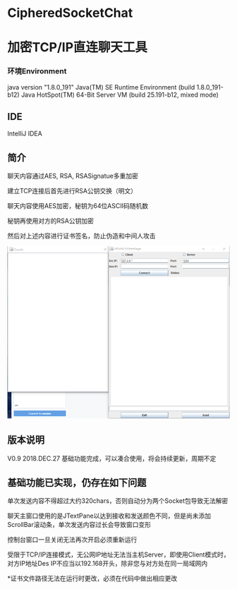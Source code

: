 # CipheredSocketChat
# 加密TCP/IP直连聊天工具

### 环境Environment
java version "1.8.0_191" 
Java(TM) SE Runtime Environment (build 1.8.0_191-b12)
Java HotSpot(TM) 64-Bit Server VM (build 25.191-b12, mixed mode)

## IDE
IntelliJ IDEA

## 简介
聊天内容通过AES, RSA, RSASignatue多重加密

建立TCP连接后首先进行RSA公钥交换（明文）

聊天内容使用AES加密，秘钥为64位ASCII码随机数

秘钥再使用对方的RSA公钥加密

然后对上述内容进行证书签名，防止伪造和中间人攻击

![图片加载失败](https://github.com/50Death/CipheredSocketChat/blob/master/QQ%E6%88%AA%E5%9B%BE20181227140513.png)

## 版本说明
V0.9 2018.DEC.27 基础功能完成，可以凑合使用，将会持续更新，周期不定

## 基础功能已实现，仍存在如下问题
单次发送内容不得超过大约320chars，否则自动分为两个Socket包导致无法解密

聊天主窗口使用的是JTextPane以达到接收和发送颜色不同，但是尚未添加ScrollBar滚动条，单次发送内容过长会导致窗口变形

控制台窗口一旦关闭无法再次开启必须重新运行

受限于TCP/IP连接模式，无公网IP地址无法当主机Server，即使用Client模式时，对方IP地址Des IP不应当以192.168开头，除非您与对方处在同一局域网内

*证书文件路径无法在运行时更改，必须在代码中做出相应更改
